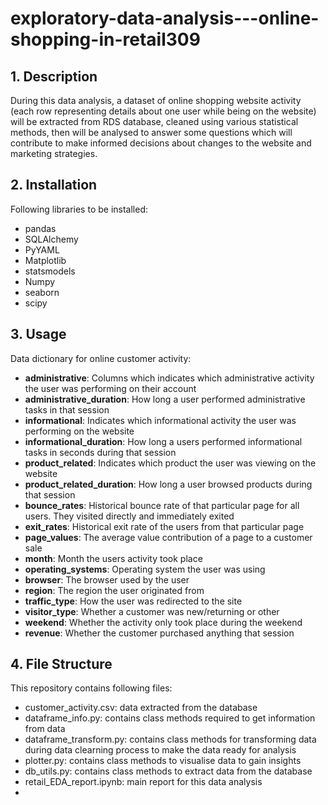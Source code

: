 # exploratory-data-analysis---online-shopping-in-retail309

## 1. Description
During this data analysis, a dataset of online shopping website activity (each row representing details about one user while being on the website) will be extracted from RDS database, cleaned using various statistical methods, then will be analysed to answer some questions which will contribute to make informed decisions about changes to the website and marketing strategies.

## 2. Installation
Following libraries to be installed:
- pandas
- SQLAlchemy
- PyYAML
- Matplotlib
- statsmodels
- Numpy
- seaborn
- scipy

## 3. Usage
Data dictionary for online customer activity:

- **administrative**: Columns which indicates which administrative activity the user was performing on their account
- **administrative_duration**: How long a user performed administrative tasks in that session
- **informational**: Indicates which informational activity the user was performing on the website
- **informational_duration**: How long a users performed informational tasks in seconds during that session
- **product_related**: Indicates which product the user was viewing on the website
- **product_related_duration**: How long a user browsed products during that session 
- **bounce_rates**: Historical bounce rate of that particular page for all users. They visited directly and immediately exited
- **exit_rates**: Historical exit rate of the users from that particular page
- **page_values**: The average value contribution of a page to a customer sale
- **month**: Month the users activity took place
- **operating_systems**: Operating system the user was using
- **browser**: The browser used by the user
- **region**: The region the user originated from
- **traffic_type**: How the user was redirected to the site
- **visitor_type**: Whether a customer was new/returning or other
- **weekend**: Whether the activity only took place during the weekend
- **revenue**: Whether the customer purchased anything that session

## 4. File Structure
This repository contains following files:
- customer_activity.csv: data extracted from the database
- dataframe_info.py: contains class methods required to get information from data
- dataframe_transform.py: contains class methods for transforming data during data clearning process to make the data ready for analysis
- plotter.py: contains class methods to visualise data to gain insights
- db_utils.py: contains class methods to extract data from the database
- retail_EDA_report.ipynb: main report for this data analysis 
- 

